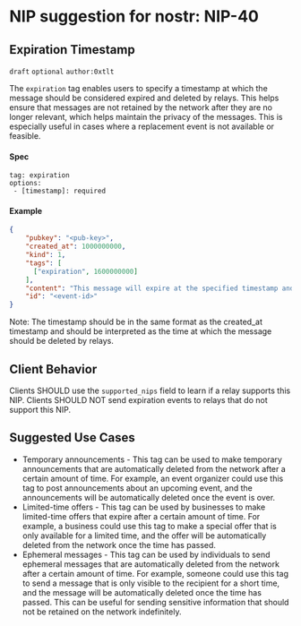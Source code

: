 NIP suggestion for nostr:
NIP-40
======

Expiration Timestamp
-----------------------------------

`draft` `optional` `author:0xtlt`

The `expiration` tag enables users to specify a timestamp at which the message should be considered expired and deleted by relays. This helps ensure that messages are not retained by the network after they are no longer relevant, which helps maintain the privacy of the messages. This is especially useful in cases where a replacement event is not available or feasible.

#### Spec

```
tag: expiration
options:
 - [timestamp]: required
```

#### Example

```json
{
    "pubkey": "<pub-key>",
    "created_at": 1000000000,
    "kind": 1,
    "tags": [
      ["expiration", 1600000000]
    ],
    "content": "This message will expire at the specified timestamp and be deleted by relays.\n",
    "id": "<event-id>"
}
```

Note: The timestamp should be in the same format as the created_at timestamp and should be interpreted as the time at which the message should be deleted by relays.

Client Behavior
---------------

Clients SHOULD use the `supported_nips` field to learn if a relay supports this NIP. Clients SHOULD NOT send expiration events to relays that do not support this NIP.

Suggested Use Cases
-------------------

* Temporary announcements - This tag can be used to make temporary announcements that are automatically deleted from the network after a certain amount of time. For example, an event organizer could use this tag to post announcements about an upcoming event, and the announcements will be automatically deleted once the event is over.
* Limited-time offers - This tag can be used by businesses to make limited-time offers that expire after a certain amount of time. For example, a business could use this tag to make a special offer that is only available for a limited time, and the offer will be automatically deleted from the network once the time has passed.
* Ephemeral messages - This tag can be used by individuals to send ephemeral messages that are automatically deleted from the network after a certain amount of time. For example, someone could use this tag to send a message that is only visible to the recipient for a short time, and the message will be automatically deleted once the time has passed. This can be useful for sending sensitive information that should not be retained on the network indefinitely.
